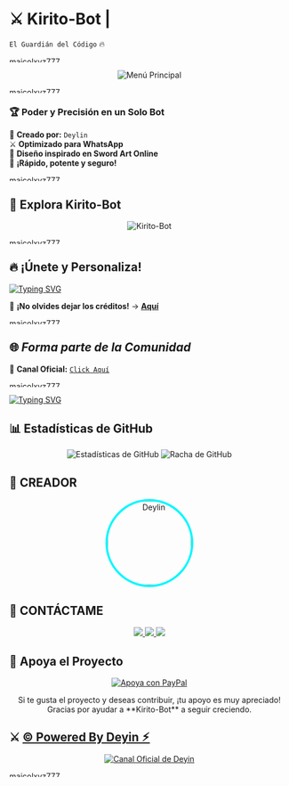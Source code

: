 
# ⚔️ **Kirito-Bot** | 
`El Guardián del Código` 🔥 

<a href="https://media.tenor.com/0y8yGK559cAAAAAM/flames-twin.gif"><img
src="https://media.tenor.com/0y8yGK559cAAAAAM/flames-twin.gif" width="350" height="10" alt="maicolxyz777"/></a>
<p align="center">
  <img src="https://tinyurl.com/2yeaghq8" alt="Menú Principal">
</p>  

<a href="https://media.tenor.com/0y8yGK559cAAAAAM/flames-twin.gif"><img
src="https://media.tenor.com/0y8yGK559cAAAAAM/flames-twin.gif" width="350" height="10" alt="maicolxyz777"/></a>

### 🏆 **Poder y Precisión en un Solo Bot**  
📌 **Creado por:** `Deylin`  
⚔ **Optimizado para WhatsApp**  
🔮 **Diseño inspirado en Sword Art Online**  
🚀 **¡Rápido, potente y seguro!**  

<a href="https://media.tenor.com/0y8yGK559cAAAAAM/flames-twin.gif"><img
src="https://media.tenor.com/0y8yGK559cAAAAAM/flames-twin.gif" width="350" height="10" alt="maicolxyz777"/></a>
## 🚀 **Explora Kirito-Bot**  
<p align="center">
  <img src="https://qu.ax/SuZFt.jpg" alt="Kirito-Bot">
</p>  

<a href="https://media.tenor.com/0y8yGK559cAAAAAM/flames-twin.gif"><img
src="https://media.tenor.com/0y8yGK559cAAAAAM/flames-twin.gif" width="350" height="10" alt="maicolxyz777"/></a>
## 🔥 **¡Únete y Personaliza!**  
<a href="https://github.com/deylinqff">
  <img src="https://readme-typing-svg.herokuapp.com?font=Fira+Code&duration=4000&pause=1000&color=0099FF&width=435&lines=⚔️+CLONA+EL+REPOSITORIO+Y+MODIFÍCALO+⚔️" alt="Typing SVG">
</a>  

📢 **¡No olvides dejar los créditos!** → [**Aquí**](https://github.com/deylinqff/Kirito_Bot/fork)  

<a href="https://media.tenor.com/0y8yGK559cAAAAAM/flames-twin.gif"><img
src="https://media.tenor.com/0y8yGK559cAAAAAM/flames-twin.gif" width="350" height="10" alt="maicolxyz777"/></a>

## 🌐 ***Forma parte de la Comunidad*** 
💬 **Canal Oficial:** [`Click Aquí`](https://whatsapp.com/channel/0029VawF8fBBvvsktcInIz3m)  

<a href="https://media.tenor.com/0y8yGK559cAAAAAM/flames-twin.gif"><img
src="https://media.tenor.com/0y8yGK559cAAAAAM/flames-twin.gif" width="350" height="10" alt="maicolxyz777"/></a>

[![Typing SVG](https://readme-typing-svg.demolab.com?font=Fira+Code&pause=400&color=00CCFF&lines=✨+Espero+que+disfrutes+este+repositorio;💙+Creado+con+dedicación;⚔️+By+Mr.|Deyin+🌠🚀)](https://git.io/typing-svg)  

## 📊 **Estadísticas de GitHub**

<p align="center">
  <img src="https://github-readme-stats.vercel.app/api?username=deylinqff&repo=Kirito-Bot-MD&show_icons=true&theme=radical&hide_border=true" alt="Estadísticas de GitHub">
  <img src="https://github-readme-streak-stats.herokuapp.com/?user=deylinqff&repo=Kirito-Bot-MD&theme=radical&hide_border=true" alt="Racha de GitHub">
</p>

## 🌟 **CREADOR**

<p align="center">
  <a href="https://github.com/deylinqff" target="_blank">
    <img src="https://github.com/deylinqff.png" width="150" height="150" alt="Deylin" style="border-radius: 50%; border: 4px solid #00F7FF;"/>
  </a>
</p>

## 👑 **CONTÁCTAME**

<p align="center">
  <a href="https://github.com/deylinqff">
    <img src="https://img.shields.io/badge/GitHub-Deylinqff-181717?style=for-the-badge&logo=github">
  </a>
  <a href="https://wa.me/50488198573">
    <img src="https://img.shields.io/badge/WhatsApp-Contactar-25D366?style=for-the-badge&logo=whatsapp">
  </a>
  <a href="mailto:deylibaquedano801@gmail.com">
    <img src="https://img.shields.io/badge/Email-Enviame%20un%20un%20correo-EA4335?style=for-the-badge&logo=gmail">
  </a>
</p>

## 🎯 **Apoya el Proyecto**

<p align="center">
  <a href="mailto:ninopina10@gmail.com">
    <img src="https://img.shields.io/badge/Apoya+en+PayPal-000000?style=for-the-badge&logo=paypal&logoColor=white" alt="Apoya con PayPal" />
  </a>
</p>

<p align="center">
  Si te gusta el proyecto y deseas contribuir, ¡tu apoyo es muy apreciado! Gracias por ayudar a **Kirito-Bot** a seguir creciendo.
</p>

## ⚔️ [© Powered By Deyin ⚡︎](https://Wa.me/50488198573)

<p align="center">
  <a href="https://whatsapp.com/channel/0029VawF8fBBvvsktcInIz3m" target="_blank">
    <img src="https://img.shields.io/badge/©%20Powered%20By%20Deyin-00F7FF?style=for-the-badge&logo=whatsapp&logoColor=white" alt="Canal Oficial de Deyin">
  </a>
</p>

<a href="https://media.tenor.com/0y8yGK559cAAAAAM/flames-twin.gif"><img
src="https://media.tenor.com/0y8yGK559cAAAAAM/flames-twin.gif" width="350" height="10" alt="maicolxyz777"/></a>